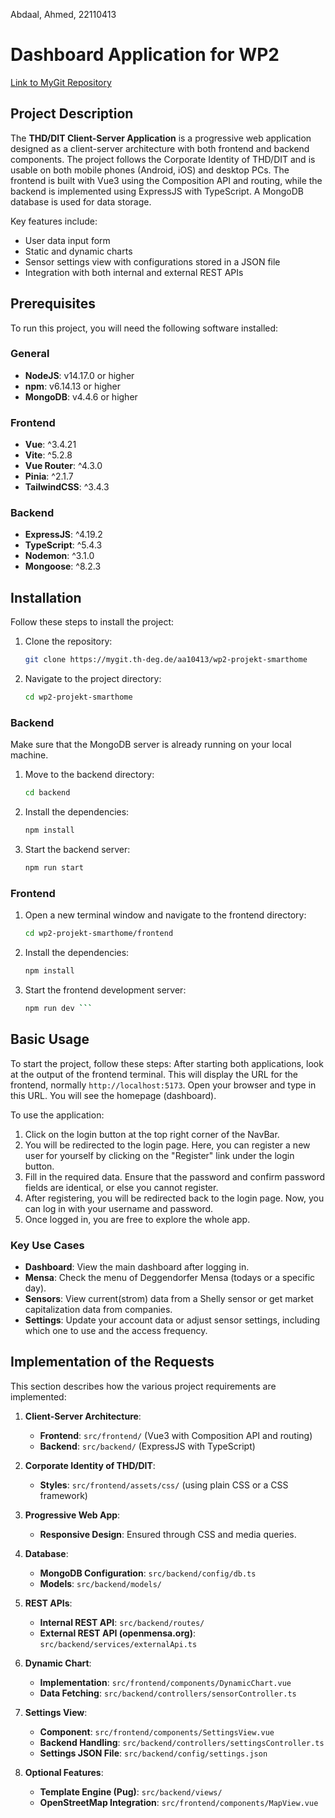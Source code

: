 Abdaal, Ahmed, 22110413

# Dashboard Application for WP2 

[Link to MyGit Repository](https://mygit.th-deg.de/aa10413/wp2-projekt-smarthome)

## Project Description
The **THD/DIT Client-Server Application** is a progressive web application designed as a client-server architecture with both frontend and backend components. The project follows the Corporate Identity of THD/DIT and is usable on both mobile phones (Android, iOS) and desktop PCs. The frontend is built with Vue3 using the Composition API and routing, while the backend is implemented using ExpressJS with TypeScript. A MongoDB database is used for data storage.

Key features include:
- User data input form
- Static and dynamic charts
- Sensor settings view with configurations stored in a JSON file
- Integration with both internal and external REST APIs

## Prerequisites
To run this project, you will need the following software installed:

### General
- **NodeJS**: v14.17.0 or higher
- **npm**: v6.14.13 or higher
- **MongoDB**: v4.4.6 or higher

### Frontend
- **Vue**: ^3.4.21
- **Vite**: ^5.2.8
- **Vue Router**: ^4.3.0
- **Pinia**: ^2.1.7
- **TailwindCSS**: ^3.4.3

### Backend
- **ExpressJS**: ^4.19.2
- **TypeScript**: ^5.4.3
- **Nodemon**: ^3.1.0
- **Mongoose**: ^8.2.3

## Installation
Follow these steps to install the project:

1. Clone the repository:
    ```bash
    git clone https://mygit.th-deg.de/aa10413/wp2-projekt-smarthome
    ```
2. Navigate to the project directory:
    ```bash
    cd wp2-projekt-smarthome
    ```

### Backend
Make sure that the MongoDB server is already running on your local machine.

1. Move to the backend directory:
    ```bash
    cd backend
    ```
2. Install the dependencies:
    ```bash
    npm install
    ```
3. Start the backend server:
    ```bash
    npm run start
    ```

### Frontend
1. Open a new terminal window and navigate to the frontend directory:
    ```bash
    cd wp2-projekt-smarthome/frontend
    ```
2. Install the dependencies:
    ```bash
    npm install
    ```
3. Start the frontend development server:
    ```bash
    npm run dev ```

## Basic Usage
To start the project, follow these steps:
After starting both applications, look at the output of the frontend terminal. This will display the URL for the frontend, normally `http://localhost:5173`. Open your browser and type in this URL. You will see the homepage (dashboard). 

To use the application:

1. Click on the login button at the top right corner of the NavBar.
2. You will be redirected to the login page. Here, you can register a new user for yourself by clicking on the "Register" link under the login button.
3. Fill in the required data. Ensure that the password and confirm password fields are identical, or else you cannot register.
4. After registering, you will be redirected back to the login page. Now, you can log in with your username and password.
5. Once logged in, you are free to explore the whole app. 

### Key Use Cases
- **Dashboard**: View the main dashboard after logging in.
- **Mensa**: Check the menu of Deggendorfer Mensa (todays or a specific day).
- **Sensors**: View current(strom) data from a Shelly sensor or get market capitalization data from companies.
- **Settings**: Update your account data or adjust sensor settings, including which one to use and the access frequency.

## Implementation of the Requests
This section describes how the various project requirements are implemented:

1. **Client-Server Architecture**:
    - **Frontend**: `src/frontend/` (Vue3 with Composition API and routing)
    - **Backend**: `src/backend/` (ExpressJS with TypeScript)

2. **Corporate Identity of THD/DIT**:
    - **Styles**: `src/frontend/assets/css/` (using plain CSS or a CSS framework)

3. **Progressive Web App**:
    - **Responsive Design**: Ensured through CSS and media queries.

4. **Database**:
    - **MongoDB Configuration**: `src/backend/config/db.ts`
    - **Models**: `src/backend/models/`

5. **REST APIs**:
    - **Internal REST API**: `src/backend/routes/`
    - **External REST API (openmensa.org)**: `src/backend/services/externalApi.ts`

6. **Dynamic Chart**:
    - **Implementation**: `src/frontend/components/DynamicChart.vue`
    - **Data Fetching**: `src/backend/controllers/sensorController.ts`

7. **Settings View**:
    - **Component**: `src/frontend/components/SettingsView.vue`
    - **Backend Handling**: `src/backend/controllers/settingsController.ts`
    - **Settings JSON File**: `src/backend/config/settings.json`

8. **Optional Features**:
    - **Template Engine (Pug)**: `src/backend/views/`
    - **OpenStreetMap Integration**: `src/frontend/components/MapView.vue`
